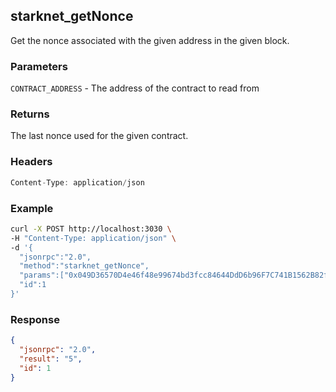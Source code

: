 ## starknet_getNonce
Get the nonce associated with the given address in the given block.

### Parameters
`CONTRACT_ADDRESS` - The address of the contract to read from

### Returns
The last nonce used for the given contract.

### Headers
```rust
Content-Type: application/json
```

### Example
```bash
curl -X POST http://localhost:3030 \
-H "Content-Type: application/json" \
-d '{
  "jsonrpc":"2.0",
  "method":"starknet_getNonce",
  "params":["0x049D36570D4e46f48e99674bd3fcc84644DdD6b96F7C741B1562B82f9e004dC7"],
  "id":1
}'
```

### Response
```json
{
  "jsonrpc": "2.0",
  "result": "5",
  "id": 1
}
```